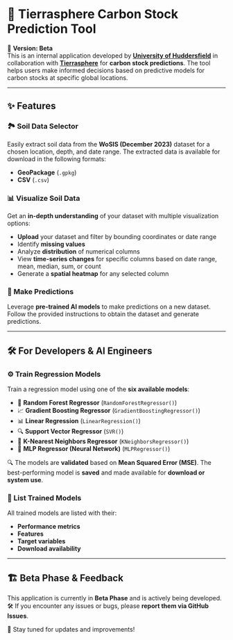 # 🌱 Tierrasphere Carbon Stock Prediction Tool

🚀 **Version: Beta**\
This is an internal application developed by **[University of Huddersfield](https://hud.ac.uk)** in collaboration with **[Tierrasphere](https://tierrasphere.com)** for **carbon stock predictions**. The tool helps users make informed decisions based on predictive models for carbon stocks at specific global locations.

---

## ✨ Features

### 🏞️ Soil Data Selector

Easily extract soil data from the **WoSIS (December 2023)** dataset for a chosen location, depth, and date range. The extracted data is available for download in the following formats:

- **GeoPackage** (`.gpkg`)
- **CSV** (`.csv`)

### 📊 Visualize Soil Data

Get an **in-depth understanding** of your dataset with multiple visualization options:

- **Upload** your dataset and filter by bounding coordinates or date range
- Identify **missing values**
- Analyze **distribution** of numerical columns
- View **time-series changes** for specific columns based on date range, mean, median, sum, or count
- Generate a **spatial heatmap** for any selected column

### 🔮 Make Predictions

Leverage **pre-trained AI models** to make predictions on a new dataset. Follow the provided instructions to obtain the dataset and generate predictions.

---

## 🛠️ For Developers & AI Engineers

### ⚙️ Train Regression Models

Train a regression model using one of the **six available models**:

- 🌳 **Random Forest Regressor** (`RandomForestRegressor()`)
- 📈 **Gradient Boosting Regressor** (`GradientBoostingRegressor()`)
- 📊 **Linear Regression** (`LinearRegression()`)
- 🔍 **Support Vector Regressor** (`SVR()`)
- 📏 **K-Nearest Neighbors Regressor** (`KNeighborsRegressor()`)
- 🧠 **MLP Regressor (Neural Network)** (`MLPRegressor()`)

🔍 The models are **validated** based on **Mean Squared Error (MSE)**. The best-performing model is **saved** and made available for **download or system use**.

### 📜 List Trained Models

All trained models are listed with their:

- **Performance metrics**
- **Features**
- **Target variables**
- **Download availability**

---

## 🏗️ Beta Phase & Feedback

This application is currently in **Beta Phase** and is actively being developed. 🛠️ If you encounter any issues or bugs, please **report them via GitHub Issues**.

📢 Stay tuned for updates and improvements!


